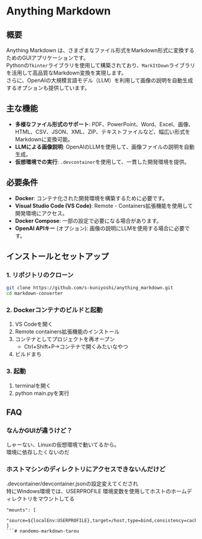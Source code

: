 # Anything Markdown

## 概要

Anything Markdown は、さまざまなファイル形式をMarkdown形式に変換するためのGUIアプリケーションです。  
Pythonの`Tkinter`ライブラリを使用して構築されており、`MarkItDown`ライブラリを活用して高品質なMarkdown変換を実現します。  
さらに、OpenAIの大規模言語モデル（LLM）を利用して画像の説明を自動生成するオプションも提供しています。

## 主な機能

- **多様なファイル形式のサポート**: PDF、PowerPoint、Word、Excel、画像、HTML、CSV、JSON、XML、ZIP、テキストファイルなど、幅広い形式をMarkdownに変換可能。
- **LLMによる画像説明**: OpenAIのLLMを使用して、画像ファイルの説明を自動生成。
- **仮想環境での実行**: `.devcontainer`を使用して、一貫した開発環境を提供。

## 必要条件

- **Docker**: コンテナ化された開発環境を構築するために必要です。
- **Visual Studio Code (VS Code)**: Remote - Containers拡張機能を使用して開発環境にアクセス。
- **Docker Compose**: 一部の設定で必要になる場合があります。
- **OpenAI APIキー** (オプション): 画像の説明にLLMを使用する場合に必要です。

## インストールとセットアップ

### 1. リポジトリのクローン

```bash
git clone https://github.com/s-kuniyoshi/anything_markdown.git
cd markdown-converter
```

### 2. Dockerコンテナのビルドと起動
1. VS Codeを開く
2. Remote containers拡張機能のインストール
3. コンテナとしてプロジェクトを再オープン
    - Ctrl+Shift+P→コンテナで開くみたいなやつ
4. ビルドまち

### 3. 起動
1. terminalを開く
2. python main.pyを実行

## FAQ

### なんかGUIが違うけど？
しゃーない、Linuxの仮想環境で動いてるから。  
環境に依存したくないのだ

### ホストマシンのディレクトリにアクセスできないんだけど
.devcontainer/devcontainer.jsonの設定変えてくだされ  
特にWindows環境では、USERPROFILE 環境変数を使用してホストのホームディレクトリをマウントしてる
```
"mounts": [
    "source=${localEnv:USERPROFILE},target=/host,type=bind,consistency=cached"
]
```#   n a n d e m o - m a r k d o w n - t a r o u 
 
 